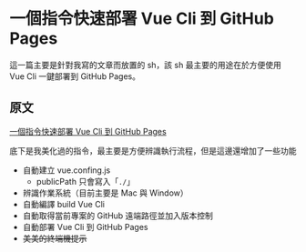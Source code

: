 # 一個指令快速部署 Vue Cli 到 GitHub Pages

這一篇主要是針對我寫的文章而放置的 sh，該 sh 最主要的用途在於方便使用 Vue Cli 一鍵部署到 GitHub Pages。

## 原文

[一個指令快速部署 Vue Cli 到 GitHub Pages](https://hsiangfeng.github.io/vue/20200214/1055437216/)

底下是我美化過的指令，最主要是方便辨識執行流程，但是這邊還增加了一些功能

- 自動建立 vue.confing.js
  - publicPath 只會寫入「`./`」
- 辨識作業系統（目前主要是 Mac 與 Window）
- 自動編譯 build Vue Cli
- 自動取得當前專案的 GitHub 遠端路徑並加入版本控制
- 自動部署 Vue Cli 到 GitHub Pages
- ~~美美的終端機提示~~
